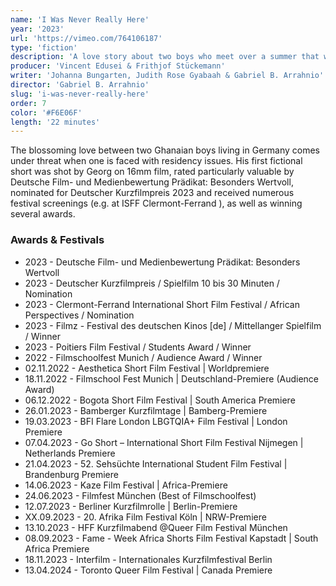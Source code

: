 ```yaml
---
name: 'I Was Never Really Here'
year: '2023'
url: 'https://vimeo.com/764106187'
type: 'fiction'
description: 'A love story about two boys who meet over a summer that will forever change their lives'
producer: 'Vincent Edusei & Frithjof Stückemann'
writer: 'Johanna Bungarten, Judith Rose Gyabaah & Gabriel B. Arrahnio'
director: 'Gabriel B. Arrahnio'
slug: 'i-was-never-really-here'
order: 7
color: '#F6E06F'
length: '22 minutes'
---
```


<script>
  import ExternalLink from '$lib/components/Link/ExternalLink.svelte';
  import Link from '$lib/components/Link/Link.svelte';  
</script>

The blossoming love between two Ghanaian boys living in Germany comes under threat when one is faced with residency issues. His first fictional short was shot by Georg on 16mm film, rated particularly valuable by <ExternalLink href='https://www.fbw-filmbewertung.com/film/i_was_never_really_here'>Deutsche Film- und Medienbewertung Prädikat: Besonders Wertvoll</ExternalLink>, nominated for <ExternalLink href='https://kurzfilmtournee.de/de/filme/3434.html'>Deutscher Kurzfilmpreis 2023</ExternalLink> and received numerous festival screenings (e.g. at <ExternalLink href='https://mubi.com/de/de/films/i-was-never-really-here'>ISFF Clermont-Ferrand </ExternalLink>), as well as winning several <ExternalLink href='https://poitiersfilmfestival.com/palmares-2023/'>awards</ExternalLink>.

<!-- <div class="hidden-desktop">
<ExternalLink ariaLabel="Watch" href='https://vimeo.com/764106187'>Watch</ExternalLink>

![Movie Poster](../../assets/projects/i-was-never-really-here/iwnrh_poster.jpg)

</div> -->

### Awards & Festivals

- 2023 - <ExternalLink href='https://www.fbw-filmbewertung.com/film/i_was_never_really_here' ariaLabel='Deutsche Film- und Medienbewertung Prädikat link'>Deutsche Film- und Medienbewertung Prädikat: Besonders Wertvoll</ExternalLink>
- 2023 - <ExternalLink href='https://kurzfilmtournee.de/de/filme/3434.html' ariaLabel='Deutscher Kurzfilmpreis link'>Deutscher Kurzfilmpreis</ExternalLink> / Spielfilm 10 bis 30 Minuten / Nomination
- 2023 - <ExternalLink href='https://www.crew-united.com/redir.asp?url=https%3A%2F%2Fclermont-filmfest.org&token=38e9c5dc959b8b3b6088e8e1a352fbbb' ariaLabel='Clermont-Ferrand International Short Film Festival link'>Clermont-Ferrand International Short Film Festival</ExternalLink> / African Perspectives / Nomination
- 2023 - <ExternalLink href='https://www.crew-united.com/redir.asp?url=https%3A%2F%2Fwww.filmz-mainz.de%2F&token=04525febb6e8b9976b16c2dcc3b6ab85' ariaLabel='Filmz - Festival des deutschen Kinos  link'>Filmz - Festival des deutschen Kinos [de]</ExternalLink> / Mittellanger Spielfilm / Winner
- 2023 - <ExternalLink href='https://poitiersfilmfestival.com/en/cinema/i-was-never-really-here/' ariaLabel='Poitiers Film Festival link'>Poitiers Film Festival</ExternalLink> / Students Award / Winner
- 2022 - <ExternalLink href='https://www.filmschoolfest-munich.de/de/festival/filmarchiv/film/?id=24&f=115' ariaLabel='Filmschoolfest Munich link'>Filmschoolfest Munich</ExternalLink> / Audience Award / Winner
- 02.11.2022 - Aesthetica Short Film Festival | Worldpremiere
- 18.11.2022 - Filmschool Fest Munich | Deutschland-Premiere (Audience Award)
- 06.12.2022 - Bogota Short Film Festival | South America Premiere
- 26.01.2023 - Bamberger Kurzfilmtage | Bamberg-Premiere
- 19.03.2023 - BFI Flare London LBGTQIA+ Film Festival | London Premiere
- 07.04.2023 - Go Short – International Short Film Festival Nijmegen | Netherlands Premiere
- 21.04.2023 - 52. Sehsüchte International Student Film Festival | Brandenburg Premiere
- 14.06.2023 - Kaze Film Festival | Africa-Premiere
- 24.06.2023 - Filmfest München (Best of Filmschoolfest)
- 12.07.2023 - Berliner Kurzfilmrolle | Berlin-Premiere
- XX.09.2023 - 20. Afrika Film Festival Köln | NRW-Premiere
- 13.10.2023 - HFF Kurzfilmabend @Queer Film Festival München
- 08.09.2023 - <ExternalLink href='https://www.fameweekafrica.com/en-gb/fameshortsfestival/Detail.3535.209504.i-was-never-really-here.html' ariaLabel='Fame Week South Africa link'>Fame - Week Africa Shorts Film Festival</ExternalLink> Kapstadt | South Africa Premiere
- 18.11.2023 - Interfilm - Internationales Kurzfilmfestival Berlin
- 13.04.2024 - Toronto Queer Film Festival | Canada Premiere
